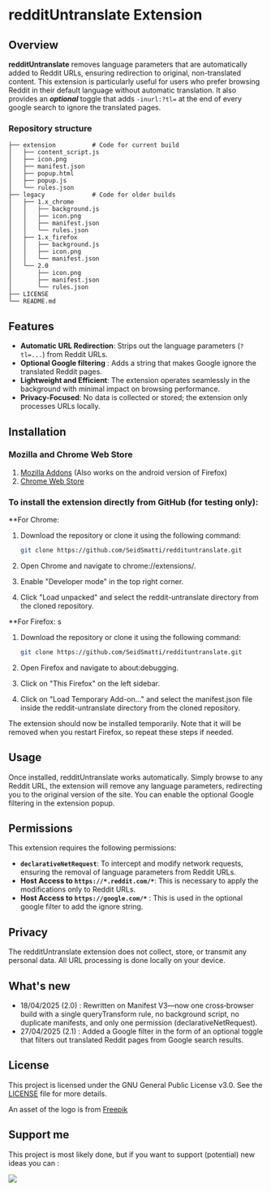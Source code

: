 # redditUntranslate Extension

## Overview

**redditUntranslate** removes language parameters that are automatically added to Reddit URLs, ensuring redirection to original, non-translated content. This extension is particularly useful for users who prefer browsing Reddit in their default language without automatic translation. It also provides an ***optional*** toggle that adds ``-inurl:?tl=`` at the end of every google search to ignore the translated pages.

### Repository structure 
```text
├── extension          # Code for current build
│   ├── content_script.js
│   ├── icon.png
│   ├── manifest.json
│   ├── popup.html
│   ├── popup.js
│   └── rules.json
├── legacy             # Code for older builds
│   ├── 1.x_chrome
│   │   ├── background.js
│   │   ├── icon.png
│   │   ├── manifest.json
│   │   └── rules.json
│   ├── 1.x_firefox
│   │   ├── background.js
│   │   ├── icon.png
│   │   └── manifest.json
│   └── 2.0
│       ├── icon.png
│       ├── manifest.json
│       └── rules.json
├── LICENSE
└── README.md
```
## Features

- **Automatic URL Redirection**: Strips out the language parameters (`?tl=...`) from Reddit URLs.
- **Optional Google filtering** : Adds a string that makes Google ignore the translated Reddit pages.
- **Lightweight and Efficient**: The extension operates seamlessly in the background with minimal impact on browsing performance.
- **Privacy-Focused**: No data is collected or stored; the extension only processes URLs locally.

## Installation

### Mozilla and Chrome Web Store
1. [Mozilla Addons](https://addons.mozilla.org/addon/reddituntranslate/) (Also works on the android version of Firefox)
2. [Chrome Web Store](https://chromewebstore.google.com/detail/reddit-untranslate/eninkmbmgkpkcelmohdlgldafpkfpnaf)

### To install the extension directly from GitHub (for testing only):
**For Chrome:
1. Download the repository or clone it using the following command:

   ```sh
   git clone https://github.com/SeidSmatti/reddituntranslate.git
   ```


2. Open Chrome and navigate to chrome://extensions/.
3. Enable "Developer mode" in the top right corner.
4. Click "Load unpacked" and select the reddit-untranslate directory from the cloned repository.

**For Firefox:
s
1. Download the repository or clone it using the following command:
   ```sh
   git clone https://github.com/SeidSmatti/reddituntranslate.git
   ```

1. Open Firefox and navigate to about:debugging.
2. Click on "This Firefox" on the left sidebar.
3. Click on "Load Temporary Add-on..." and select the manifest.json file inside the reddit-untranslate directory from the cloned repository.

The extension should now be installed temporarily. Note that it will be removed when you restart Firefox, so repeat these steps if needed.


## Usage

Once installed, redditUntranslate works automatically. Simply browse to any Reddit URL, the extension will remove any language parameters, redirecting you to the original version of the site. You can enable the optional Google filtering in the extension popup.


## Permissions

This extension requires the following permissions:

- **`declarativeNetRequest`**: To intercept and modify network requests, ensuring the removal of language parameters from Reddit URLs.
- **Host Access to `https://*.reddit.com/*`**: This is necessary to apply the modifications only to Reddit URLs.
- **Host Access to `https://google.com/*`** : This is used in the optional google filter to add the ignore string.

    
## Privacy

The redditUntranslate extension does not collect, store, or transmit any personal data. All URL processing is done locally on your device.

## What's new
- 18/04/2025 (2.0) : Rewritten on Manifest V3—now one cross‑browser build with a single queryTransform rule, no background script, no duplicate manifests, and only one permission (declarativeNetRequest).
- 27/04/2025 (2.1) : Added a Google filter in the form of an optional toggle that filters out translated Reddit pages from Google search results.


## License

This project is licensed under the GNU General Public License v3.0. See the [LICENSE](LICENSE) file for more details.

An asset of the logo is from [Freepik](https://fr.freepik.com/)

## Support me

This project is most likely done, but if you want to support (potential) new ideas you can :

<a href="https://www.buymeacoffee.com/seidsmatti">
  <img src="https://img.buymeacoffee.com/button-api/?text=Buy me a coffee&emoji=☕&slug=yourusername&button_colour=FFDD00&font_colour=000000&font_family=Poppins&outline_colour=000000&coffee_colour=ffffff" />
</a>

